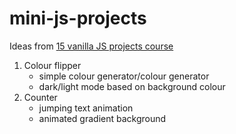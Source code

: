 # mini-js-projects

Ideas from [15 vanilla JS projects course](https://www.youtube.com/watch?v=3PHXvlpOkf4)

1. Colour flipper
    - simple colour generator/colour generator
    - dark/light mode based on background colour
2. Counter
    - jumping text animation
    - animated gradient background
